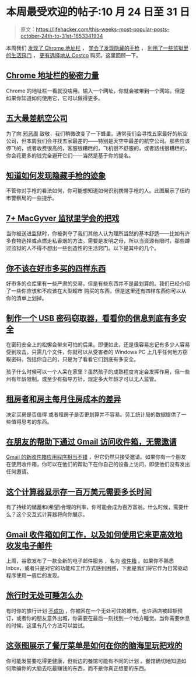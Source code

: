 # 本周最受欢迎的帖子:10 月 24 日至 31 日

> 原文：<https://lifehacker.com/this-weeks-most-popular-posts-october-24th-to-31st-1653341934>

本周我们 [发现了 Chrome 地址栏](https://lifehacker.com/the-secret-powers-of-chromes-address-bar-1651920066) ， [学会了发现隐藏的手枪](http://lifehacker.com/know-how-to-spot-the-signs-of-a-hidden-handgun-1650351312) ， [利用了一些监狱里的生活窍门](http://lifehacker.com/7-macgyver-tricks-people-have-learned-in-prison-1649809460) ， [更有选择地从 Costco](http://lifehacker.com/four-more-things-you-shouldnt-buy-at-costco-1651514668) 购买。这里回顾一下。



## [Chrome 地址栏的秘密力量](http://lifehacker.com/the-secret-powers-of-chromes-address-bar-1651920066)

Chrome 的地址栏一看就没啥用。输入一个网址，你就会被带到一个网站。但是如果你知道如何使用它，它可以做得更多。

## [五大最差航空公司](http://lifehacker.com/five-worst-airlines-1650789029)

为了向 [邪恶周](http://lifehacker.com/welcome-to-lifehackers-fifth-annual-evil-week-1647621043) 致敬，我们稍微改变了一下蜂巢。通常我们会寻找五家最好的航空公司，但本周我们会寻找五家最差的——特别是天空中最差的航空公司。那些应该停飞的，或者收费很高的，客服很糟糕的，飞机很不舒服的，或者路线很糟糕的，你会花更多的钱完全避开它们——当然是基于你的提名。

## [知道如何发现隐藏手枪的迹象](http://lifehacker.com/know-how-to-spot-the-signs-of-a-hidden-handgun-1650351312)

不管你对手枪的看法如何，你可能想知道如何识别携带手枪的人。此图展示了纽约市警察局的一些提示。

## [7+ MacGyver 监狱里学会的把戏](http://lifehacker.com/7-macgyver-tricks-people-have-learned-in-prison-1649809460)

当你被送进监狱时，你被剥夺了我们其他人认为理所当然的基本舒适——比如有许多食物选择或点燃走私香烟的方法。需要是发明之母，所以当资源有限时，那些蹲过监狱的人不得不想出一些创造性的生活窍门。以下是其中的几个。

## [你不该在好市多买的四样东西](http://lifehacker.com/four-more-things-you-shouldnt-buy-at-costco-1651514668)

好市多的仓库里有一些严肃的交易，但是有些东西并不是最划算的。我们已经介绍了一些你应该和不应该在大型超市 购买的东西，但是这里还有四样东西你可以从你的清单上划掉。

## [制作一个 USB 密码窃取器，看看你的信息到底有多安全](http://lifehacker.com/create-a-usb-password-stealer-to-see-how-secure-your-i-1650354166)

在密码安全上的松懈会带来可怕的后果。即便如此，还是很容易忘记有多少人容易受到攻击。只需几个文件，你就可以从受害者的 Windows PC 上几乎任何地方窃取密码，包括你自己的，只是为了看看它们到底有多安全。

孩子什么时候可以一个人呆在家里？虽然孩子的成熟程度肯定会发挥作用，但一些州有年龄限制，或至少有指导方针，规定多大年龄才可以无人监管。

## [租房者和房主每月住房成本的差异](http://lifehacker.com/the-difference-in-monthly-housing-costs-between-renters-1651791053)

决定买房是否值得 或者租房子是否更划算并不容易。劳工统计局的数据提供了一些值得思考的东西。

## [在朋友的帮助下通过 Gmail 访问收件箱，无需邀请](http://lifehacker.com/get-access-to-inbox-by-gmail-with-a-friends-help-no-in-1651545079)

[Gmail 的新收件箱应用程序相当不错](http://lifehacker.com/inbox-from-google-turns-your-email-into-a-productivity-1649405958) ，但它仍然只接受邀请。如果你有一个朋友在使用收件箱，你可以在他们的帮助下在你自己的设备上访问，即使他们没有发出任何邀请。

## [这个计算器显示存一百万美元需要多长时间](http://lifehacker.com/this-calculator-shows-how-long-it-will-take-to-save-a-m-1652876923)

有了持续的储蓄和(希望)合理的利率，你可能会成为百万富翁。什么时候，需要什么？这个交互式计算器将向你展示。

## [Gmail 收件箱如何工作，以及如何使用它来更高效地收发电子邮件](http://lifehacker.com/how-googles-new-inbox-works-and-changes-how-you-approa-1652303148)

上周，谷歌发布了一款全新的电子邮件服务 ，名为 [收件箱](https://play.google.com/store/apps/details?id=com.google.android.apps.inbox) 。如果你不熟悉 Inbox，或者只是对它的功能和工作方式感到困惑，下面是我们将它作为日常驱动程序使用一周后的发现。

## [旅行时无处可睡怎么办](http://wayfarer.lifehacker.com/what-to-do-when-you-have-nowhere-to-sleep-1652373290)

有时你的旅行计划 [不成功](http://wayfarer.lifehacker.com/how-to-prepare-for-everything-that-can-possibly-go-wron-1652103000) ，你被困在一个无处可住的城市。也许酒店被超额预订，或者你的朋友意外出城，你需要在最后一刻找到一个地方睡觉。当你需要休息的时候，这里有几个方法可以尝试。

## [这张图展示了餐厅菜单是如何在你的脑海里玩把戏的](http://lifehacker.com/this-diagram-shows-how-restaurant-menus-play-tricks-on-1651526531)

你可能发誓要吃得更健康，但街边的餐馆可能有不同的计划 。餐馆确切地知道如何欺骗你的大脑去吃最赚钱的东西，而不是你真正想要的东西。